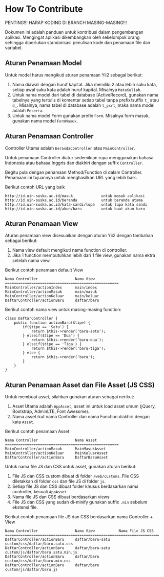 # How To Contribute

PENTING!!! HARAP KODING DI BRANCH MASING-MASING!!!

Dokumen ini adalah panduan untuk kontribusi dalam pengembangan aplikasi. Mengingat aplikasi dikembangkan oleh sekelompok
orang sehingga diperlukan standarisasi penulisan kode dan penamaan file dan variabel.


## Aturan Penamaan Model
Untuk model harus mengikuti aturan penamaan Yii2 sebagai berikut:
1. Nama diawali dengan huruf kapital. Jika memiliki 2 atau lebih suku kata, setiap awal suku kata adalah huruf kapital.
   Misalnya `MataKuliah`.
2. Untuk nama model dari tabel di database (ActiveRecord), gunakan nama tabelnya yang tertulis di komentar setiap tabel 
   tanpa prefix/suffix `t_` atau `d_`.
   Misalnya, nama tabel di database adalah `t_psrt`, maka nama model adalah `Peserta`.
3. Untuk nama model Form gunakan prefix `Form`. Misalnya form masuk, gunakan nama model `FormMasuk`.


## Aturan Penamaan Controller
Controller Utama adalah `BerandaController` atau `MainController`.

Untuk penamaan Controller diatur sedemikian rupa menggunakan bahasa Indonesia atau bahasa Inggris dan diakhiri dengan suffix `Controller`.

Begitu pula dengan penamaan Method/Function di dalam Controller. 
Penamaan ini tujuannya untuk menghasilkan URL yang lebih baik.

Berikut contoh URL yang baik
```
http://id.uin-suska.ac.id/masuk             untuk masuk aplikasi
http://id.uin-suska.ac.id/beranda           untuk beranda utama
http://id.uin-suska.ac.id/kata-sandi/lupa   untuk lupa kata sandi
http://id.uin-suska.ac.id/akun/baru         untuk buat akun baru
```

## Aturan Penamaan View
Aturan penamaan view disesuaikan dengan aturan Yii2 dengan tambahan sebagai berikut:
1. Nama view default mengikuti nama function di controller.
2. Jika 1 function membutuhkan lebih dari 1 file view, gunakan nama ektra setelah nama view.

Berikut contoh penamaan default View
```
Nama Controller                 Nama View
====================================================
MainController/actionIndex      main/index
MainController/actionMasuk      main/masuk
MainController/actionKeluar     main/keluar
DaftarController/actionBaru     daftar/baru
```

Berikut contoh nama view untuk masing-masing function:
```
class DaftarController {
    public function actionBaru($tipe) {
        if($tipe == 'Satu') {
            return $this->render('baru-satu');
        } elseif($tipe == 'Dua') {
            return $this->render('baru-dua');
        } elseif($tipe == 'Tiga') {
            return $this->render('baru-tiga');
        } else {
            return $this->render('baru');
        }
    }
}
```

## Aturan Penamaan Asset dan File Asset (JS CSS)
Untuk membuat asset, silahkan gunakan aturan sebagai nerikut:
1. Asset Utama adalah `AppAsset`, asset ini untuk load asset umum (jQuery, Bootstrap, AdminLTE, Font Awesome).
2. Nama asset ikut nama Controller dan nama Function diakhiri dengan kata `Asset`. 

Berikut contoh penamaan Asset
```
Nama Controller                 Nama Asset
====================================================
MainController/actionMasuk      MainMasukAsset
MainController/actionKeluar     MainKeluarAsset
DaftarController/actionBaru     DaftarBaruAsset
```

Untuk nama file JS dan CSS untuk asset, gunakan aturan berikut:
1. File JS dan CSS custom dibuat di folder `/web/customs`. File CSS diletakkan di folder `css` dan file JS di folder `js`.
2. Setiap file JS dan CSS dibuat folder khusus berdasarkan nama controller, kecuali `AppAsset`.
3. Nama file JS dan CSS dibuat berdasarkan views
4. File JS dan CSS yang sudah di-minify gunakan suffix `.min` sebelum
   ekstensi file.

Berikut contoh penamaan file JS dan CSS berdasarkan nama Controller + View
```
Nama Controller                 Nama View           Nama File JS CSS
===================================================================================
DaftarController/actionBaru     daftar/baru-satu    custom/css/daftar/baru.satu.css
DaftarController/actionBaru     daftar/baru-satu    custom/js/daftar/baru.satu.min.js
DaftarController/actionBaru     daftar/baru         custom/css/daftar/baru.min.css
DaftarController/actionBaru     daftar/baru         custom/js/daftar/baru.js
```
